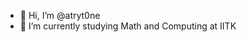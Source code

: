 - 👋 Hi, I’m @atryt0ne
- 🌱 I’m currently studying Math and Computing at IITK

<!---
atryt0ne/atryt0ne is a ✨ special ✨ repository because its `README.md` (this file) appears on your GitHub profile.
You can click the Preview link to take a look at your changes.
--->
